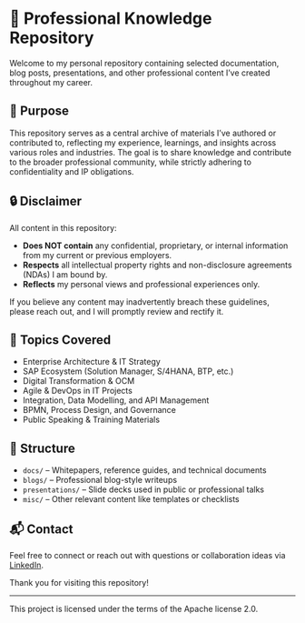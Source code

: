 # 📁 Professional Knowledge Repository

Welcome to my personal repository containing selected documentation, blog posts, presentations, and other professional content I’ve created throughout my career.

## 📌 Purpose

This repository serves as a central archive of materials I’ve authored or contributed to, reflecting my experience, learnings, and insights across various roles and industries. The goal is to share knowledge and contribute to the broader professional community, while strictly adhering to confidentiality and IP obligations.

## 🔒 Disclaimer

All content in this repository:
- **Does NOT contain** any confidential, proprietary, or internal information from my current or previous employers.
- **Respects** all intellectual property rights and non-disclosure agreements (NDAs) I am bound by.
- **Reflects** my personal views and professional experiences only.

If you believe any content may inadvertently breach these guidelines, please reach out, and I will promptly review and rectify it.

## 🧠 Topics Covered

- Enterprise Architecture & IT Strategy
- SAP Ecosystem (Solution Manager, S/4HANA, BTP, etc.)
- Digital Transformation & OCM
- Agile & DevOps in IT Projects
- Integration, Data Modelling, and API Management
- BPMN, Process Design, and Governance
- Public Speaking & Training Materials

## 📂 Structure

- `docs/` – Whitepapers, reference guides, and technical documents  
- `blogs/` – Professional blog-style writeups  
- `presentations/` – Slide decks used in public or professional talks  
- `misc/` – Other relevant content like templates or checklists  

## 📬 Contact

Feel free to connect or reach out with questions or collaboration ideas via [LinkedIn](https://www.linkedin.com/in/jkmaeda).

Thank you for visiting this repository!

---
This project is licensed under the terms of the Apache license 2.0.
